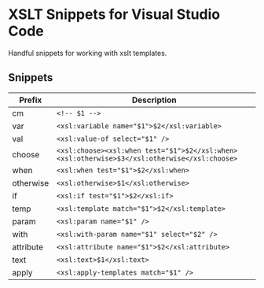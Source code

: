 # XSLT Snippets for Visual Studio Code

Handful snippets for working with xslt templates.

## Snippets

| Prefix      | Description                                                                                    |
| ----------- | ---------------------------------------------------------------------------------------------- |
| cm        | `<!-- $1 -->`                                                                                  |
| var       | `<xsl:variable name="$1">$2</xsl:variable>`                                                    |
| val       | `<xsl:value-of select="$1" />`                                                                 |
| choose    | `<xsl:choose><xsl:when test="$1">$2</xsl:when><xsl:otherwise>$3</xsl:otherwise</xsl:choose>`   |
| when      | `<xsl:when test="$1">$2</xsl:when>`                                                            |
| otherwise | `<xsl:otherwise>$1</xsl:otherwise>`                                                            |
| if        | `<xsl:if test="$1">$2</xsl:if>`                                                                |
| temp      | `<xsl:template match="$1">$2</xsl:template>`                                                   |
| param     | `<xsl:param name="$1" />`                                                                      |
| with      | `<xsl:with-param name="$1" select="$2" />`                                                     |
| attribute | `<xsl:attribute name="$1">$2</xsl:attribute>`                                                  |
| text      | `<xsl:text>$1</xsl:text>`                                                                      |
| apply     | `<xsl:apply-templates match="$1" />`                                                           |      
